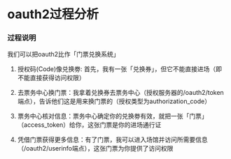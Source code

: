 # oauth2过程分析

### 过程说明

我们可以把oauth2比作「门票兑换系统」

1. 授权码(Code)像兑换劵: 首先，我有一张「兑换券」，但它不能直接进场（即不能直接获得访问权限）

2. 去票务中心换门票：我拿着兑换券去票务中心（授权服务器的/oauth2/token端点），告诉他们这是用来换门票的（授权类型为authorization_code）

3. 票务中心核对信息：票务中心确定你的兑换劵有效，就把一张「门票」（access_token）给你，这张门票是你的进场通行证

4. 凭借门票获得更多信息：有了门票，我可以进入场馆并访问所需要信息（/oauth2/userinfo端点），这张门票为你提供了访问权限